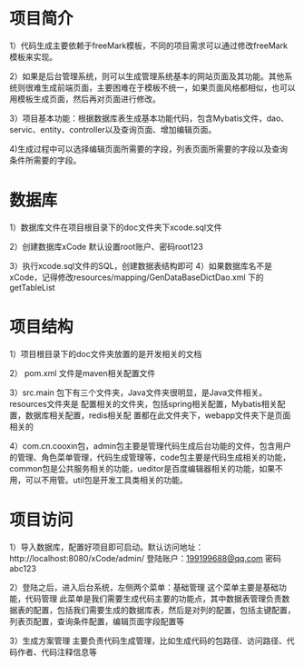 # 项目简介
1）代码生成主要依赖于freeMark模板，不同的项目需求可以通过修改freeMark模板来实现。

2）如果是后台管理系统，则可以生成管理系统基本的网站页面及其功能。其他系统则很难生成前端页面，主要困难在于模板不统一，如果页面风格都相似，也可以用模板生成页面，然后再对页面进行修改。

3）项目基本功能：根据数据库表生成基本功能代码，包含Mybatis文件，dao、servic、entity、controller以及查询页面、增加编辑页面。

4)生成过程中可以选择编辑页面所需要的字段，列表页面所需要的字段以及查询条件所需要的字段。
# 数据库
1）数据库文件在项目根目录下的doc文件夹下xcode.sql文件

2）创建数据库xCode 默认设置root账户、密码root123

3）执行xcode.sql文件的SQL，创建数据表结构即可
4）如果数据库名不是xCode，记得修改resources/mapping/GenDataBaseDictDao.xml 下的 getTableList
# 项目结构
1）项目根目录下的doc文件夹放置的是开发相关的文档

2） pom.xml 文件是maven相关配置文件

3）src.main 包下有三个文件夹，Java文件夹很明显，是Java文件相关。   resources文件夹是  配置相关的文件夹，包括spring相关配置，Mybatis相关配置，数据库相关配置，redis相关配     置都在此文件夹下，webapp文件夹下是页面相关的

4）com.cn.cooxin包，admin包主要是管理代码生成后台功能的文件，包含用户的管理、角色菜单管理，代码生成管理等，code包主要是代码生成相关的功能，common包是公共服务相关的功能，ueditor是百度编辑器相关的功能，如果不用，可以不用管。util包是开发工具类相关的功能。
  
# 项目访问
1）导入数据库，配置好项目即可启动。默认访问地址：http://localhost:8080/xCode/admin/ 登陆账户：199199688@qq.com 密码 abc123

2）登陆之后，进入后台系统，左侧两个菜单：基础管理 这个菜单主要是基础功能，代码管理 此菜单是我们需要生成代码主要的功能点，其中数据表管理负责数据表的配置，包括我们需要生成的数据库表，然后是对列的配置，包括主键配置，列表页配置，查询条件配置，编辑页面字段配置等

3）生成方案管理 主要负责代码生成管理，比如生成代码的包路径、访问路径、代码作者、代码注释信息等
